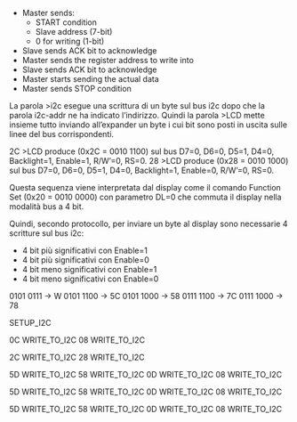 - Master sends:
  - START condition
  - Slave address (7-bit)
  - 0 for writing (1-bit)
- Slave sends ACK bit to acknowledge
- Master sends the register address to write into
- Slave sends ACK bit to acknowledge
- Master starts sending the actual data
- Master sends STOP condition


La parola >i2c esegue una scrittura di un byte sul bus i2c dopo che la parola i2c-addr ne ha indicato l’indirizzo.
Quindi la parola >LCD mette insieme tutto inviando all’expander un byte i cui bit sono posti in uscita sulle linee del bus corrispondenti.

2C >LCD produce (0x2C = 0010 1100) sul bus
  D7=0, D6=0, D5=1, D4=0, Backlight=1, Enable=1, R/W’=0, RS=0. 
28 >LCD produce (0x28 = 0010 1000) sul bus
  D7=0, D6=0, D5=1, D4=0, Backlight=1, Enable=0, R/W’=0, RS=0.

Questa sequenza viene interpretata dal display come il comando Function Set (0x20 = 0010 0000) con parametro DL=0 che commuta il display nella modalità bus a 4 bit.

Quindi, secondo protocollo, per inviare un byte al display sono necessarie 4 scritture sul bus i2c:
- 4 bit più significativi con Enable=1
- 4 bit più significativi con Enable=0
- 4 bit meno significativi con Enable=1
- 4 bit meno significativi con Enable=0

0101 0111 -> W
0101 1100 -> 5C
0101 1000 -> 58
0111 1100 -> 7C
0111 1000 -> 78

SETUP_I2C

0C WRITE_TO_I2C
08 WRITE_TO_I2C

2C WRITE_TO_I2C
28 WRITE_TO_I2C

5D WRITE_TO_I2C
58 WRITE_TO_I2C
0D WRITE_TO_I2C
08 WRITE_TO_I2C

5D WRITE_TO_I2C
58 WRITE_TO_I2C
0D WRITE_TO_I2C
08 WRITE_TO_I2C

5D WRITE_TO_I2C
58 WRITE_TO_I2C
0D WRITE_TO_I2C
08 WRITE_TO_I2C

